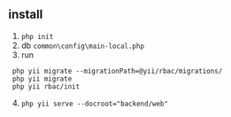 ## install
1. `php init` 
2. db `common\config\main-local.php`
3.  run
   ```
    php yii migrate --migrationPath=@yii/rbac/migrations/
    php yii migrate
    php yii rbac/init
   ```
4. `php yii serve --docroot="backend/web"`